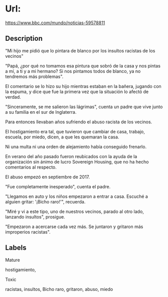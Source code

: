 # Url: 

https://www.bbc.com/mundo/noticias-59578811

## Description 

"Mi hijo me pidió que lo pintara de blanco por los insultos racistas de los vecinos"

"Papá, ¿por qué no tomamos esa pintura que sobró de la casa y nos pintas a mí, a ti y a mi hermano? Si nos pintamos todos de blanco, ya no tendremos más problemas".

El comentario se lo hizo su hijo mientras estaban en la bañera, jugando con la espuma, y dice que fue la primera vez que la situación lo afectó de verdad.

"Sinceramente, se me salieron las lágrimas", cuenta un padre que vive junto a su familia en el sur de Inglaterra.

Para entonces llevaban años sufriendo el abuso racista de los vecinos.

El hostigamiento era tal, que tuvieron que cambiar de casa, trabajo, escuela, por miedo, dicen, a que les quemaran la casa.

Ni una multa ni una orden de alejamiento había conseguido frenarlo.

En verano del año pasado fueron reubicados con la ayuda de la organización sin ánimo de lucro Sovereign Housing, que no ha hecho comentarios al respecto.

El abuso empezó en septiembre de 2017.

"Fue completamente inesperado", cuenta el padre.

"Llegamos en auto y los niños empezaron a entrar a casa. Escuché a alguien gritar: '¡Bicho raro!'", recuerda.

"Miré y vi a este tipo, uno de nuestros vecinos, parado al otro lado, lanzando insultos", prosigue.

"Empezaron a acercarse cada vez más. Se juntaron y gritaron más improperios racistas".

## Labels 

Mature 

hostigamiento, 

Toxic 

racistas, insultos, Bicho raro, gritaron, abuso, miedo